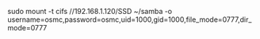sudo mount -t cifs //192.168.1.120/SSD ~/samba -o username=osmc,password=osmc,uid=1000,gid=1000,file_mode=0777,dir_mode=0777
